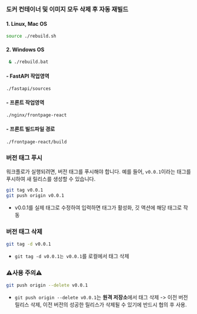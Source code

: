 ### 도커 컨테이너 및 이미지 모두 삭제 후 자동 재빌드

#### 1. Linux, Mac OS
```bash
source ./rebuild.sh
```

#### 2. Windows OS
```bash
 & ./rebuild.bat
```

#### - FastAPI 작업영역
`./fastapi/sources`
#### - 프론트 작업영역
`./nginx/frontpage-react`
#### - 프론트 빌드파일 경로
`./frontpage-react/build`

### 버전 태그 푸시

워크플로가 실행되려면, 버전 태그를 푸시해야 합니다. 예를 들어, `v0.0.1`이라는 태그를 푸시하여 새 릴리스를 생성할 수 있습니다.

```bash
git tag v0.0.1
git push origin v0.0.1
```
- v0.0.1를 실제 태그로 수정하여 입력하면 태그가 활성화, 깃 액션에 해당 태그로 작동

### 버전 태그 삭제
```bash
git tag -d v0.0.1
```
- `git tag -d v0.0.1는 v0.0.1`를 로컬에서 태그 삭제

### **⚠️사용 주의⚠️**
```bash
git push origin --delete v0.0.1
```
- `git push origin --delete v0.0.1`는 **원격 저장소**에서 태그 삭제 -> 이전 버전 릴리스 삭제, 이전 버전의 성공한 릴리스가 삭제될 수 있기에 반드시 협의 후 사용.
